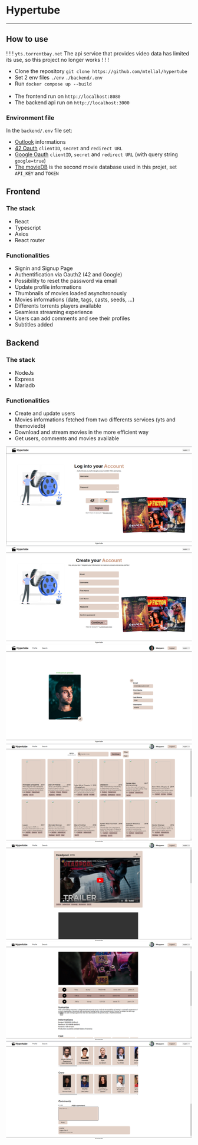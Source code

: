 # Hypertube

<hr/>

## How to use

! ! ! `yts.torrentbay.net` The api service that provides video data has limited its use, so this project no longer works ! ! !

- Clone the repository `git clone https://github.com/mtellal/hypertube`
- Set 2 env files `./env` `./backend/.env`
- Run `docker compose up --build` </br> </br>
- The frontend run on `http://localhost:8080`
- The backend api run on `http://localhost:3000`

### Environment file
In the `backend/.env` file set: 
- [Outlook](https://outlook.live.com/) informations
- [42 Oauth](https://profile.intra.42.fr/oauth/applications) `clientID`, `secret` and `redirect URL`
- [Google Oauth](https://console.cloud.google.com/) `clientID`, `secret` and `redirect URL` (with query string `google=true`)
- [The movieDB](https://developer.themoviedb.org/docs) is the second movie database used in this projet, set `API_KEY` and `TOKEN` 


## Frontend

### The stack 
- React
- Typescript
- Axios
- React router

### Functionalities 
- Signin and Signup Page
- Authentification via Oauth2 (42 and Google)
- Possibility to reset the password via email
- Update profile informations
- Thumbnails of movies loaded asynchronously
- Movies informations (date, tags, casts, seeds, ...)
- Differents torrents players available
- Seamless streaming experience
- Users can add comments and see their profiles
- Subtitles added 


## Backend

### The stack
- NodeJs
- Express
- Mariadb

### Functionalities
- Create and update users
- Movies informations fetched from two differents services (yts and themoviedb)
- Download and stream movies in the more efficient way
- Get users, comments and movies available

![alt text](./assets/signin.png)
![alt text](./assets/signup.png)
![alt text](./assets/profile.png)
![alt text](./assets/thumbnails.png)
![alt text](./assets/moviePage.png)
![alt text](./assets/moviePlayer.png)
![alt text](./assets/movieComments.png)
